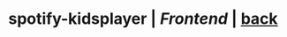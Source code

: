 # spotify-kidsplayer | *Frontend* | [back](https://github.com/seekwhencer/spotify-kidsplayer/blob/master/README.md)
